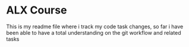 # ALX Course
This is my readme file where i track my code task changes, so far i have been able to have a total understanding on the git workflow and related tasks
